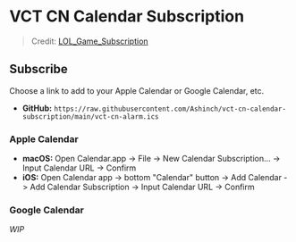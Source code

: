 # VCT CN Calendar Subscription

> Credit: [LOL_Game_Subscription](https://github.com/TankNee/LOL_Game_Subscription)

## Subscribe

Choose a link to add to your Apple Calendar or Google Calendar, etc.

- **GitHub:** `https://raw.githubusercontent.com/Ashinch/vct-cn-calendar-subscription/main/vct-cn-alarm.ics`

### Apple Calendar

- **macOS:** Open Calendar.app -> File -> New Calendar Subscription... -> Input Calendar URL -> Confirm
- **iOS:** Open Calendar app -> bottom "Calendar" button -> Add Calendar -> Add Calendar Subscription -> Input Calendar URL -> Confirm

### Google Calendar

_WIP_
